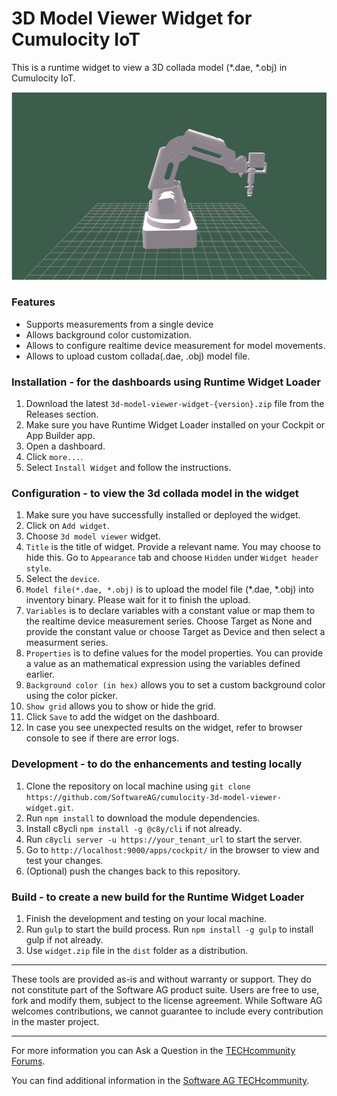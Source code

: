 # 3D Model Viewer Widget for Cumulocity IoT

This is a runtime widget to view a 3D collada model (*.dae, *.obj) in Cumulocity IoT.

<img src="/assets/img-preview.png" />

### Features
* Supports measurements from a single device
* Allows background color customization.
* Allows to configure realtime device measurement for model movements.
* Allows to upload custom collada(.dae, .obj) model file.

### Installation - for the dashboards using Runtime Widget Loader
1. Download the latest `3d-model-viewer-widget-{version}.zip` file from the Releases section.
2. Make sure you have Runtime Widget Loader installed on your Cockpit or App Builder app.
3. Open a dashboard.
4. Click `more...`.
5. Select `Install Widget` and follow the instructions.

### Configuration - to view the 3d collada model in the widget
1. Make sure you have successfully installed or deployed the widget.
2. Click on `Add widget`.
3. Choose `3d model viewer` widget.
4. `Title` is the title of widget. Provide a relevant name. You may choose to hide this. Go to `Appearance` tab and choose `Hidden` under `Widget header style`.
5. Select the `device`.
6. `Model file(*.dae, *.obj)` is to upload the model file (*.dae, *.obj) into inventory binary. Please wait for it to finish the upload.
7. `Variables` is to declare variables with a constant value or map them to the realtime device measurement series. Choose Target as None and provide the constant value or choose Target as Device and then select a measurment series.
8. `Properties` is to define values for the model properties. You can provide a value as an mathematical expression using the variables defined earlier.
9. `Background color (in hex)` allows you to set a custom background color using the color picker.
10. `Show grid` allows you to show or hide the grid.
11. Click `Save` to add the widget on the dashboard.
12. In case you see unexpected results on the widget, refer to browser console to see if there are error logs.

### Development - to do the enhancements and testing locally
1. Clone the repository on local machine using `git clone https://github.com/SoftwareAG/cumulocity-3d-model-viewer-widget.git`.
2. Run `npm install` to download the module dependencies.
3. Install c8ycli `npm install -g @c8y/cli` if not already.
4. Run `c8ycli server -u https://your_tenant_url` to start the server.
5. Go to `http://localhost:9000/apps/cockpit/` in the browser to view and test your changes.
6. (Optional) push the changes back to this repository.

### Build - to create a new build for the Runtime Widget Loader
1. Finish the development and testing on your local machine.
2. Run `gulp` to start the build process. Run `npm install -g gulp` to install gulp if not already.
3. Use `widget.zip` file in the `dist` folder as a distribution.

------------------------------

These tools are provided as-is and without warranty or support. They do not constitute part of the Software AG product suite. Users are free to use, fork and modify them, subject to the license agreement. While Software AG welcomes contributions, we cannot guarantee to include every contribution in the master project.

------------------------------

For more information you can Ask a Question in the [TECHcommunity Forums](http://tech.forums.softwareag.com/techjforum/forums/list.page?product=cumulocity).
  
  
You can find additional information in the [Software AG TECHcommunity](http://techcommunity.softwareag.com/home/-/product/name/cumulocity).